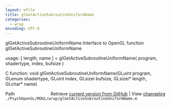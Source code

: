 ```yaml
---
layout: mfile
title: glGetActiveSubroutineUniformName
categories:
  - wrap
encoding: UTF-8
---
```


glGetActiveSubroutineUniformName  Interface to OpenGL function glGetActiveSubroutineUniformName  

usage:  [ length, name ] = glGetActiveSubroutineUniformName( program, shadertype, index, bufsize )  

C function:  void glGetActiveSubroutineUniformName(GLuint program, GLenum shadertype, GLuint index, GLsizei bufsize, GLsizei\* length, GLchar\* name)  


<div class="code_header" style="text-align:right;">
  <span style="float:left;">Path&nbsp;&nbsp;</span> <span class="counter">Retrieve <a href=
  "https://raw.github.com/Psychtoolbox-3/Psychtoolbox-3/beta/./PsychOpenGL/MOGL/wrap/glGetActiveSubroutineUniformName.m">current version from GitHub</a> | View <a href=
  "https://github.com/Psychtoolbox-3/Psychtoolbox-3/commits/beta/./PsychOpenGL/MOGL/wrap/glGetActiveSubroutineUniformName.m">changelog</a></span>
</div>
<div class="code">
  <code>./PsychOpenGL/MOGL/wrap/glGetActiveSubroutineUniformName.m</code>
</div>
